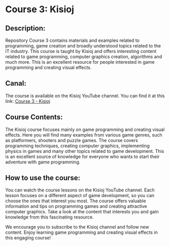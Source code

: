 # **Course 3: Kisioj**

## **Description:**
Repository Course 3 contains materials and examples related to programming, game creation and broadly understood topics related to the IT industry. This course is taught by Kisioj and offers interesting content related to game programming, computer graphics creation, algorithms and much more. This is an excellent resource for people interested in game programming and creating visual effects.

## **Canal:**
The course is available on the Kisioj YouTube channel. You can find it at this link: [Course 3 - Kisioj](https://www.youtube.com/watch?v=Ik6JDCy6-Tg&list=PLgeFsJ0yZyikV_e8YDl5rixXu-H6wFIIZ&index=1)

## **Course Contents:**
The Kisioj course focuses mainly on game programming and creating visual effects. Here you will find many examples from various game genres, such as platformers, shooters and puzzle games. The course covers programming techniques, creating computer graphics, implementing physics in games and many other topics related to game development. This is an excellent source of knowledge for everyone who wants to start their adventure with game programming.

## **How to use the course:**
You can watch the course lessons on the Kisioj YouTube channel. Each lesson focuses on a different aspect of game development, so you can choose the ones that interest you most. The course offers valuable information and tips on programming games and creating attractive computer graphics. Take a look at the content that interests you and gain knowledge from this fascinating resource.

We encourage you to subscribe to the Kisioj channel and follow new content. Enjoy learning game programming and creating visual effects in this engaging course!
